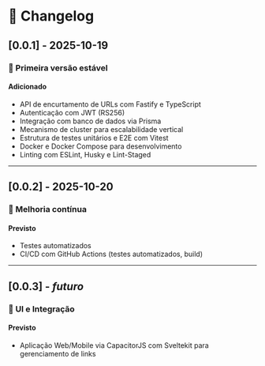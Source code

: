 # 📜 Changelog

## [0.0.1] - 2025-10-19

### 🎉 Primeira versão estável

#### Adicionado

- API de encurtamento de URLs com Fastify e TypeScript
- Autenticação com JWT (RS256)
- Integração com banco de dados via Prisma
- Mecanismo de cluster para escalabilidade vertical
- Estrutura de testes unitários e E2E com Vitest
- Docker e Docker Compose para desenvolvimento
- Linting com ESLint, Husky e Lint-Staged

---

## [0.0.2] - 2025-10-20

### 🔄 Melhoria contínua

#### Previsto

- Testes automatizados
- CI/CD com GitHub Actions (testes automatizados, build)

---

## [0.0.3] - _futuro_

### 📱 UI e Integração

#### Previsto

- Aplicação Web/Mobile via CapacitorJS com Sveltekit para gerenciamento de links
